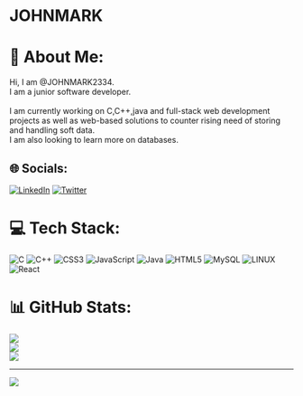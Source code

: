 # JOHNMARK
# 💫 About Me:
Hi, I am @JOHNMARK2334.<br>I am a junior software developer.<br><br>I am currently working on C,C++,java and full-stack web development projects as well as web-based solutions to counter rising need of storing and handling soft data.<br> I am also looking to learn more on databases. 


## 🌐 Socials:
[![LinkedIn](https://img.shields.io/badge/LinkedIn-%230077B5.svg?logo=linkedin&logoColor=white)](https://linkedin.com/in/Johnmark-Wanjugu) [![Twitter](https://img.shields.io/badge/Twitter-%231DA1F2.svg?logo=Twitter&logoColor=white)](https://twitter.com/@32MarkJohn) 

# 💻 Tech Stack:
![C](https://img.shields.io/badge/c-%2300599C.svg?style=flat&logo=c&logoColor=white) ![C++](https://img.shields.io/badge/c++-%2300599C.svg?style=flat&logo=c%2B%2B&logoColor=white) ![CSS3](https://img.shields.io/badge/css3-%231572B6.svg?style=flat&logo=css3&logoColor=white) ![JavaScript](https://img.shields.io/badge/javascript-%23323330.svg?style=flat&logo=javascript&logoColor=%23F7DF1E) ![Java](https://img.shields.io/badge/java-%23ED8B00.svg?style=flat&logo=java&logoColor=white) ![HTML5](https://img.shields.io/badge/html5-%23E34F26.svg?style=flat&logo=html5&logoColor=white) ![MySQL](https://img.shields.io/badge/mysql-%2300f.svg?style=flat&logo=mysql&logoColor=white) ![LINUX](https://img.shields.io/badge/Linux-FCC624?style=flat&logo=linux&logoColor=black) ![React](https://img.shields.io/badge/react-%2320232a.svg?style=flat&logo=react&logoColor=%2361DAFB)
# 📊 GitHub Stats:
![](https://github-readme-stats.vercel.app/api?username=JOHNMARK2334&theme=merko&hide_border=false&include_all_commits=false&count_private=false)<br/>
![](https://github-readme-streak-stats.herokuapp.com/?user=JOHNMARK2334&theme=merko&hide_border=false)<br/>
![](https://github-readme-stats.vercel.app/api/top-langs/?username=JOHNMARK2334&theme=merko&hide_border=false&include_all_commits=false&count_private=false&layout=compact)

---
[![](https://visitcount.itsvg.in/api?id=JOHNMARK2334&icon=0&color=0)](https://visitcount.itsvg.in)

<!-- Proudly created with GPRM ( https://gprm.itsvg.in ) -->
